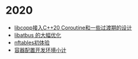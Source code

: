 # 2020

  * [libcopp接入C++20 Coroutine和一些过渡期的设计](2004.md)
  * [libatbus 的大幅优化](2003.md)
  * [nftables初体验](2002.md)
  * [容器配置开发环境小计](2001.md)
